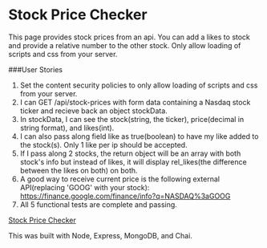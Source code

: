 # Stock Price Checker

This page provides stock prices from an api. You can add a likes to stock and provide a relative number to the other stock. Only allow loading of scripts and css from your server.

###User Stories

1. Set the content security policies to only allow loading of scripts and css from your server.
2. I can GET /api/stock-prices with form data containing a Nasdaq stock ticker and recieve back an object stockData.
3. In stockData, I can see the stock(string, the ticker), price(decimal in string format), and likes(int).
4. I can also pass along field like as true(boolean) to have my like added to the stock(s). Only 1 like per ip should be accepted.
5. If I pass along 2 stocks, the return object will be an array with both stock's info but instead of likes, it will display rel_likes(the difference between the likes on both) on both.
6. A good way to receive current price is the following external API(replacing 'GOOG' with your stock): https://finance.google.com/finance/info?q=NASDAQ%3aGOOG
7. All 5 functional tests are complete and passing.

[Stock Price Checker](https://surf-hyacinth.glitch.me/)

This was built with Node, Express, MongoDB, and Chai.
